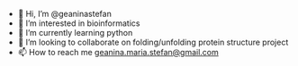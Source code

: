 - 👋 Hi, I’m @geaninastefan
- 👀 I’m interested in bioinformatics
- 🌱 I’m currently learning python
- 💞️ I’m looking to collaborate on folding/unfolding protein structure project
- 📫 How to reach me geanina.maria.stefan@gmail.com
<!---
geaninastefan/geaninastefan is a ✨ special ✨ repository because its `README.md` (this file) appears on your GitHub profile.
You can click the Preview link to take a look at your changes.
--->
